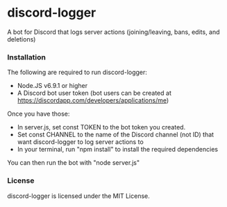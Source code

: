 # discord-logger
A bot for Discord that logs server actions (joining/leaving, bans, edits, and deletions)

### Installation

The following are required to run discord-logger:
 - Node.JS v6.9.1 or higher
 - A Discord bot user token (bot users can be created at https://discordapp.com/developers/applications/me)

Once you have those:
 - In server.js, set const TOKEN to the bot token you created.
 - Set const CHANNEL to the name of the Discord channel (not ID) that want discord-logger to log server actions to
 - In your terminal, run "npm install" to install the required dependencies

You can then run the bot with "node server.js"

### License
discord-logger is licensed under the MIT License.